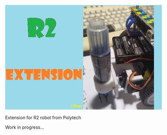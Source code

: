 ![Alt text](/mind-ext-R2-CDesp/arduinoC/_images/featured.png?raw=true "img")

Extension for R2 robot from Polytech

Work in progress...
